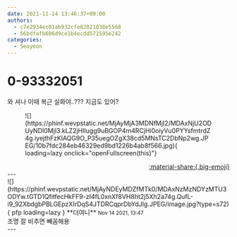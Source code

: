 ```yaml
---
date: 2021-11-14 13:46:37+09:00
authors:
  - c7e2934ec01ab932cfe82021038e5568
  - 56bdfafb606d9ce1b4ecdd572595e242
categories:
  - Seoyeon
---
```


# 0-93332051

<div class="post-container" markdown="1">
<div class="content-container md-sidebar__scrollwrap" markdown="1">

와 셔나 이때 복근 실화야..??? 지금도 있어?
<figure markdown="1">
![](https://phinf.wevpstatic.net/MjAyMjA3MDNfMjI2/MDAxNjU2ODUyNDI0MjI3.kLZ2jHIIugg9uBGOP4m4RCjHi0oiyVu0PYYsfmtrdZ4g.iyejthFzKlAQG9O_P35uegOZgX38cd5MNsTC2DbNp2wg.JPEG/10b7fdc284eb46329ed9bd1226b4ab8f566.jpg){ loading=lazy onclick="openFullscreen(this)"}
</figure>


</div>
</div>

<div style="text-align: right;" markdown="1">
<a href="https://weverse.io/fromis9/fanpost/0-93332051" style="text-align: right;">:material-share:{.big-emoji}</a>
</div>
---

<div class="comments-container md-sidebar__scrollwrap" markdown="1">
<div class="comment" markdown="1">
<div class='id-container' markdown="1">
![](https://phinf.wevpstatic.net/MjAyNDEyMDZfMTk0/MDAxNzMzNDYzMTU3ODYw.tGTD1QfitfecHkFF9-zI4fL0xnXf8VH8ht2j5Xh2a74g.QufL-i9_92XbdgbPBLGEpzXIrDqS4JTDRCqprDbYdJIg.JPEG/image.jpg?type=s72){ pfp loading=lazy }
**<span class="artist">더여니</span>** <small>Nov 14 2021, 13:47</small><br>
</div>
<div class='comment-body' markdown="1">
조명 잘 비추면 빼꼼해용
</div>
</div>
</div>
---
